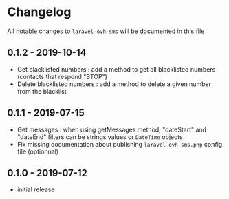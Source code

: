 # Changelog

All notable changes to `laravel-ovh-sms` will be documented in this file

## 0.1.2 - 2019-10-14

- Get blacklisted numbers : add a method to get all blacklisted numbers (contacts that respond "STOP")
- Delete blacklisted numbers : add a method to delete a given number from the blacklist

## 0.1.1 - 2019-07-15

- Get messages : when using getMessages method, "dateStart" and "dateEnd" filters can be strings values or `DateTime` objects
- Fix missing documentation about publishing `laravel-ovh-sms.php` config file (optionnal)

## 0.1.0 - 2019-07-12

- initial release
